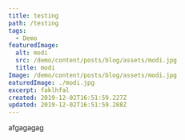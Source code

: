 ```yaml
---
title: testing
path: /testing
tags:
  - Demo
featuredImage:
  alt: modi
  src: /demo/content/posts/blog/assets/modi.jpg
  title: modi
Image: /demo/content/posts/blog/assets/modi.jpg
eaturedImage: ./modi.jpg
excerpt: faklhfal
created: 2019-12-02T16:51:59.227Z
updated: 2019-12-02T16:51:59.288Z
---
```

afgagagag
